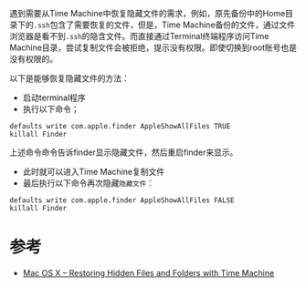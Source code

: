 遇到需要从Time Machine中恢复隐藏文件的需求，例如，原先备份中的Home目录下的`.ssh`包含了需要恢复的文件，但是，Time Machine备份的文件，通过文件浏览器是看不到`.ssh`的隐含文件。而直接通过Terminal终端程序访问Time Machine目录，尝试复制文件会被拒绝，提示没有权限。即使切换到root账号也是没有权限的。

以下是能够恢复隐藏文件的方法：

* 启动terminal程序
* 执行以下命令；

```
defaults write com.apple.finder AppleShowAllFiles TRUE
killall Finder
```

上述命令命令告诉finder显示隐藏文件，然后重启finder来显示。

* 此时就可以进入Time Machine复制文件
* 最后执行以下命令再次隐藏`隐藏文件`：

```
defaults write com.apple.finder AppleShowAllFiles FALSE
killall Finder
```

# 参考

* [Mac OS X – Restoring Hidden Files and Folders with Time Machine](https://www.silverbaytech.com/2013/11/21/restoring-hidden-files-with-time-machine/)